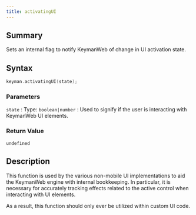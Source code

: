 ```yaml
---
title: activatingUI
---
```


## Summary

Sets an internal flag to notify KeymanWeb of change in UI activation state.

## Syntax

```c
keyman.activatingUI(state);
```

### Parameters

`state`
:   Type: `boolean|number`
:   Used to signify if the user is interacting with KeymanWeb UI elements.

### Return Value

`undefined`

## Description

This function is used by the various non-mobile UI implementations to aid the KeymanWeb engine with internal bookkeeping. In particular, it is necessary for accurately tracking effects related to the active control when interacting with UI elements.

As a result, this function should only ever be utilized within custom UI code.

